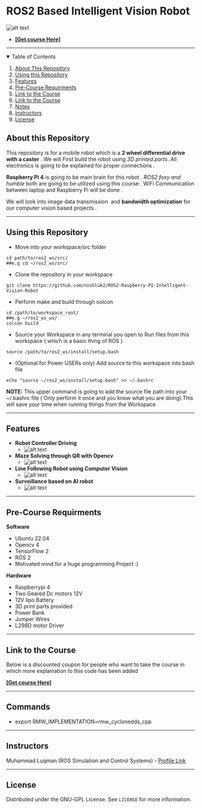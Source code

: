 # ROS2 Based Intelligent Vision Robot
 ![alt text](https://github.com/noshluk2/ROS2-Raspberry-PI-Intelligent-Vision-Robot/blob/main/images/r2_rpi.png)
- **[[Get course Here]](https://www.udemy.com/course/draft/2265374/?couponCode=ROS2LAUNCH)**
----

<details open="open">
  <summary>Table of Contents</summary>
  <ol>
    <li><a href="#About-this-Repository">About This Repository</a></li>
    <li><a href="#Using-this-Repository">Using this Repository</a></li>
    <li><a href="#Features">Features</a></li>
    <li><a href="#Pre-Course-Requirments">Pre-Course Requirments</a></li>
    <li><a href="#Link-to-the-Course">Link to the Course</a></li>
    <li><a href="#Commands">Link to the Course</a></li>
    <li><a href="#Notes">Notes</a></li>
    <li><a href="#Instructors">Instructors</a></li>
    <li><a href="#License">License</a></li>
  </ol>
</details>


## About this Repository
This repository is for a mobile robot which is a **2 wheel differential drive with a caster** . We will First build the robot using *3D printed parts*. All electronics is going to be explained for proper connections .

**Raspberry Pi 4** is going to be main brain for this robot . *ROS2 foxy and humble* both are going to be utilized using this course . WiFi Communication between laptop and Raspberry Pi will be done .

We will look into image data transmission  and **bandwidth optimization** for our computer vision based projects . 



----
## Using this Repository
* Move into your workspace/src folder
 ```
 cd path/to/ros2_ws/src/
##e.g cd ~/ros2_ws/src/
  ```
* Clone the repository in your workspace
```
git clone https://github.com/noshluk2/ROS2-Raspberry-PI-Intelligent-Vision-Robot
```


* Perform make and build through colcon
 ```
 cd /path/to/workspace_root/
 ##e.g ~/ros2_ws_ws/
 colcon build
 ```

* Source your Workspace in any terminal you open to Run files from this workspace ( which is a basic thing of ROS )
```
source /path/to/ros2_ws/install/setup.bash
```
- (Optional for Power USERs only) Add source to this workspace into bash file
 ```
echo "source ~/ros2_ws/install/setup.bash" >> ~/.bashrc
 ```
  **NOTE:** This upper command is going to add the source file path into your ~/.bashrc file ( Only perform it once and you know what you are doing).This will save your time when running things from the Workspace

---
## Features
* **Robot Controller Driving**
  -  ![alt text](https://github.com/noshluk2/ROS2-Raspberry-PI-Intelligent-Vision-Robot/blob/main/images/controller_drive.gif)
* **Maze Solving through QR with Opencv**
  -  ![alt text](https://github.com/noshluk2/ROS2-Raspberry-PI-Intelligent-Vision-Robot/blob/main/images/qr_maze.gif)
* **Line Following Robot using Computer Vision**
  -  ![alt text](https://github.com/noshluk2/ROS2-Raspberry-PI-Intelligent-Vision-Robot/blob/main/images/line_following.gif.gif)
* **Surveillance based on AI robot**
  -  ![alt text](https://github.com/noshluk2/ROS2-Raspberry-PI-Intelligent-Vision-Robot/blob/main/images/ai_bot.gif)

----
## Pre-Course Requirments

**Software**
- Ubuntu 22.04
- Opencv 4
- TensorFlow 2
- ROS 2
- Motivated mind for a huge programming Project :)

**Hardware**

- Raspberrypi 4
- Two Geared Dc motors 12V
- 12V lipo Battery
- 3D print parts provided
- Power Bank
- Jumper Wires
- L298D motor Driver
---
## Link to the Course
Below is a discounted coupon for people who want to take the course in which more explaination to this code has been added

**[[Get course Here]](https://www.udemy.com/course/draft/2265374/?couponCode=ROS2LAUNCH)**

----
## Commands
- export RMW_IMPLEMENTATION=rmw_cyclonedds_cpp
---
## Instructors

Muhammad Luqman (ROS Simulation and Control Systems) - [Profile Link](https://www.linkedin.com/in/muhammad-luqman-9b227a11b/)

----
## License

Distributed under the GNU-GPL License. See `LICENSE` for more information.